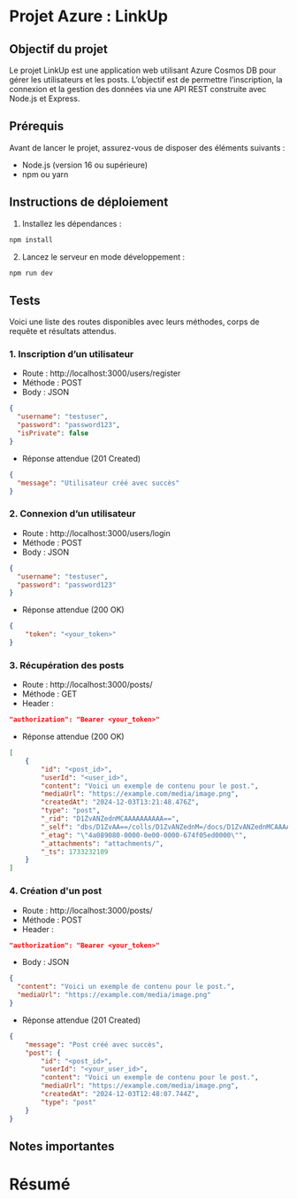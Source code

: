 # Projet Azure : LinkUp

## Objectif du projet

Le projet LinkUp est une application web utilisant Azure Cosmos DB pour gérer les utilisateurs et les posts. L’objectif est de permettre l’inscription, la connexion et la gestion des données via une API REST construite avec Node.js et Express.

## Prérequis

Avant de lancer le projet, assurez-vous de disposer des éléments suivants :
- Node.js (version 16 ou supérieure)
- npm ou yarn

## Instructions de déploiement

1. Installez les dépendances :
```bash
npm install
```

2. Lancez le serveur en mode développement :
```bash
npm run dev
```

## Tests

Voici une liste des routes disponibles avec leurs méthodes, corps de requête et résultats attendus.

### 1. Inscription d’un utilisateur
- Route : http://localhost:3000/users/register
- Méthode : POST
- Body : JSON
```json
{
  "username": "testuser",
  "password": "password123",
  "isPrivate": false
}
```

- Réponse attendue (201 Created)
```json
{
  "message": "Utilisateur créé avec succès"
}
```

### 2. Connexion d’un utilisateur
- Route : http://localhost:3000/users/login
- Méthode : POST
- Body : JSON
```json
{
  "username": "testuser",
  "password": "password123"
}
```

- Réponse attendue (200 OK)
```json
{
    "token": "<your_token>"
}
```

### 3. Récupération des posts
- Route : http://localhost:3000/posts/
- Méthode : GET
- Header :
```json
"authorization": "Bearer <your_token>"
```

- Réponse attendue (200 OK)
```json
[
    {
        "id": "<post_id>",
        "userId": "<user_id>",
        "content": "Voici un exemple de contenu pour le post.",
        "mediaUrl": "https://example.com/media/image.png",
        "createdAt": "2024-12-03T13:21:48.476Z",
        "type": "post",
        "_rid": "D1ZvANZednMCAAAAAAAAAA==",
        "_self": "dbs/D1ZvAA==/colls/D1ZvANZednM=/docs/D1ZvANZednMCAAAAAAAAAA==/",
        "_etag": "\"4a089080-0000-0e00-0000-674f05ed0000\"",
        "_attachments": "attachments/",
        "_ts": 1733232109
    }
]
```

### 4. Création d'un post
- Route : http://localhost:3000/posts/
- Méthode : POST
- Header :
```json
"authorization": "Bearer <your_token>"
```
- Body : JSON
```json
{
  "content": "Voici un exemple de contenu pour le post.",
  "mediaUrl": "https://example.com/media/image.png"
}
```

- Réponse attendue (201 Created)
```json
{
    "message": "Post créé avec succès",
    "post": {
        "id": "<post_id>",
        "userId": "<your_user_id>",
        "content": "Voici un exemple de contenu pour le post.",
        "mediaUrl": "https://example.com/media/image.png",
        "createdAt": "2024-12-03T12:48:07.744Z",
        "type": "post"
    }
}
```

## Notes importantes

# Résumé

